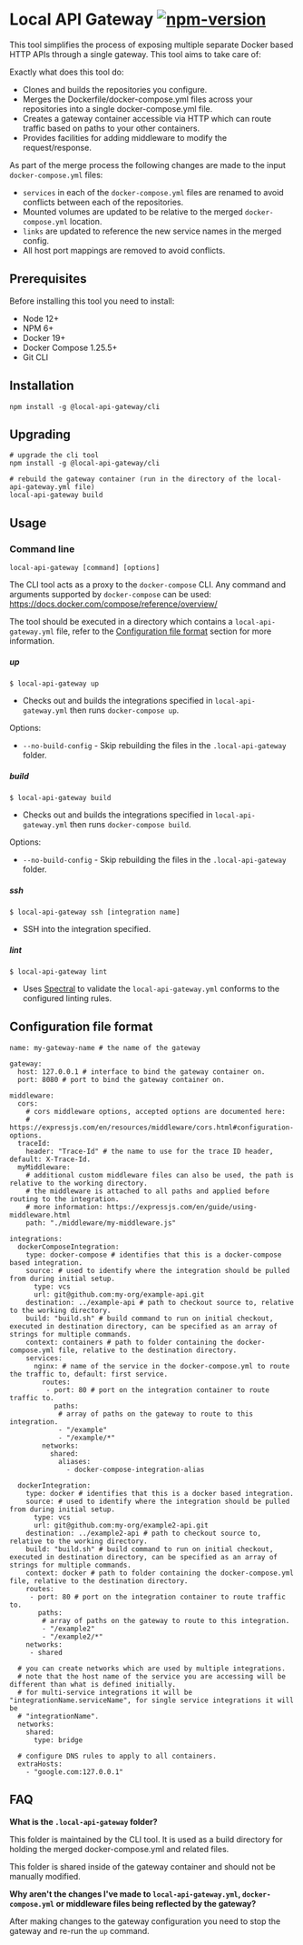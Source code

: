 # Local API Gateway [![npm-version](https://img.shields.io/npm/v/@local-api-gateway/cli.svg)](https://www.npmjs.com/package/@local-api-gateway/cli)
This tool simplifies the process of exposing multiple separate Docker based HTTP APIs through a single gateway. This tool aims to take care of:

Exactly what does this tool do:
 * Clones and builds the repositories you configure.
 * Merges the Dockerfile/docker-compose.yml files across your repositories into a single docker-compose.yml file.
 * Creates a gateway container accessible via HTTP which can route traffic based on paths to your other containers.
 * Provides facilities for adding middleware to modify the request/response.

As part of the merge process the following changes are made to the input `docker-compose.yml` files:
 * `services` in each of the `docker-compose.yml` files are renamed to avoid conflicts between each of the repositories.
 * Mounted volumes are updated to be relative to the merged `docker-compose.yml` location.
 * `links` are updated to reference the new service names in the merged config.
 * All host port mappings are removed to avoid conflicts.

## Prerequisites
Before installing this tool you need to install:
 * Node 12+
 * NPM 6+
 * Docker 19+
 * Docker Compose 1.25.5+
 * Git CLI

## Installation
`npm install -g @local-api-gateway/cli`

## Upgrading
```
# upgrade the cli tool
npm install -g @local-api-gateway/cli

# rebuild the gateway container (run in the directory of the local-api-gateway.yml file)
local-api-gateway build
```

## Usage
### Command line
`local-api-gateway [command] [options]`

The CLI tool acts as a proxy to the `docker-compose` CLI. Any command and arguments supported by `docker-compose` can be used:
https://docs.docker.com/compose/reference/overview/

The tool should be executed in a directory which contains a `local-api-gateway.yml` file, refer to the
[Configuration file format](#configuration-file-format) section for more information.

##### up
`$ local-api-gateway up`
 * Checks out and builds the integrations specified in `local-api-gateway.yml` then runs `docker-compose up`.

Options:
 * `--no-build-config` - Skip rebuilding the files in the `.local-api-gateway` folder.

##### build
`$ local-api-gateway build`
 * Checks out and builds the integrations specified in `local-api-gateway.yml` then runs `docker-compose build`.

Options:
 * `--no-build-config` - Skip rebuilding the files in the `.local-api-gateway` folder.

##### ssh
`$ local-api-gateway ssh [integration name]`
 * SSH into the integration specified.

##### lint
`$ local-api-gateway lint`
 * Uses [Spectral](https://github.com/stoplightio/spectral) to validate the `local-api-gateway.yml` conforms to
   the configured linting rules.


## Configuration file format

```
name: my-gateway-name # the name of the gateway

gateway:
  host: 127.0.0.1 # interface to bind the gateway container on.
  port: 8080 # port to bind the gateway container on.

middleware:
  cors:
    # cors middleware options, accepted options are documented here:
    # https://expressjs.com/en/resources/middleware/cors.html#configuration-options.
  traceId:
    header: "Trace-Id" # the name to use for the trace ID header, default: X-Trace-Id.
  myMiddleware:
    # additional custom middleware files can also be used, the path is relative to the working directory.
    # the middleware is attached to all paths and applied before routing to the integration.
    # more information: https://expressjs.com/en/guide/using-middleware.html
    path: "./middleware/my-middleware.js"

integrations:
  dockerComposeIntegration:
    type: docker-compose # identifies that this is a docker-compose based integration.
    source: # used to identify where the integration should be pulled from during initial setup.
      type: vcs
      url: git@github.com:my-org/example-api.git
    destination: ../example-api # path to checkout source to, relative to the working directory.
    build: "build.sh" # build command to run on initial checkout, executed in destination directory, can be specified as an array of strings for multiple commands.
    context: containers # path to folder containing the docker-compose.yml file, relative to the destination directory.
    services:
      nginx: # name of the service in the docker-compose.yml to route the traffic to, default: first service.
        routes:
         - port: 80 # port on the integration container to route traffic to.
           paths:
            # array of paths on the gateway to route to this integration.
            - "/example"
            - "/example/*"
        networks:
          shared:
            aliases:
              - docker-compose-integration-alias

  dockerIntegration:
    type: docker # identifies that this is a docker based integration.
    source: # used to identify where the integration should be pulled from during initial setup.
      type: vcs
      url: git@github.com:my-org/example2-api.git
    destination: ../example2-api # path to checkout source to, relative to the working directory.
    build: "build.sh" # build command to run on initial checkout, executed in destination directory, can be specified as an array of strings for multiple commands.
    context: docker # path to folder containing the docker-compose.yml file, relative to the destination directory.
    routes:
     - port: 80 # port on the integration container to route traffic to.
       paths:
        # array of paths on the gateway to route to this integration.
        - "/example2"
        - "/example2/*"
    networks:
     - shared

  # you can create networks which are used by multiple integrations.
  # note that the host name of the service you are accessing will be different than what is defined initially.
  # for multi-service integrations it will be "integrationName.serviceName", for single service integrations it will be
  # "integrationName".
  networks:
    shared:
      type: bridge

  # configure DNS rules to apply to all containers.
  extraHosts:
    - "google.com:127.0.0.1"
```

## FAQ

**What is the `.local-api-gateway` folder?**

This folder is maintained by the CLI tool. It is used as a build directory for holding the merged docker-compose.yml
and related files.

This folder is shared inside of the gateway container and should not be manually modified.

**Why aren't the changes I've made to `local-api-gateway.yml`, `docker-compose.yml` or middleware files being
reflected by the gateway?**

After making changes to the gateway configuration you need to stop the gateway and re-run the `up` command.
